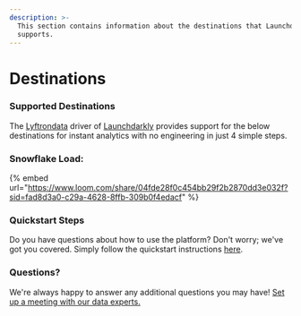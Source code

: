 ```yaml
---
description: >-
  This section contains information about the destinations that Launchdarkly
  supports.
---
```


# Destinations

### Supported Destinations

The [Lyftrondata](https://www.lyftrondata.com/) driver of [Launchdarkly](https://www.lyftrondata.com/integration/sales-analytics/launch-darkly/) provides support for the below destinations for instant analytics with no engineering in just 4 simple steps.

### Snowflake Load:

{% embed url="https://www.loom.com/share/04fde28f0c454bb29f2b2870dd3e032f?sid=fad8d3a0-c29a-4628-8ffb-309b0f4edacf" %}

### Quickstart Steps

Do you have questions about how to use the platform? Don't worry; we've got you covered. Simply follow the quickstart instructions [here](./).

### Questions? <a href="#questions" id="questions"></a>

We're always happy to answer any additional questions you may have! [Set up a meeting with our data experts.](https://www.lyftrondata.com/book-a-meeting/)
